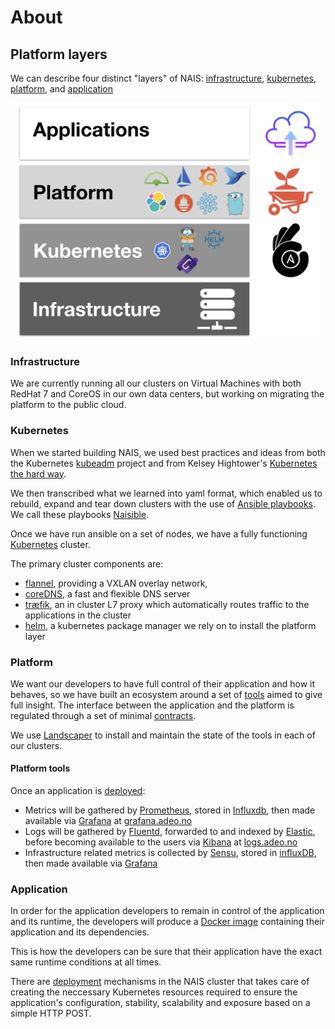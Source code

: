 About
=====

## Platform layers

We can describe four distinct "layers" of NAIS: [infrastructure](/about#infrastructure), [kubernetes](/about#kubernetes), [platform](/about#platform), and [application](/about#application)

![overview](/_media/overview.png)


### Infrastructure

We are currently running all our clusters on Virtual Machines with both RedHat 7 and CoreOS in our own data centers, but working on migrating the platform to the public cloud.


### Kubernetes

When we started building NAIS, we used best practices and ideas from both the Kubernetes [kubeadm](https://github.com/kubernetes/kubeadm) project and from Kelsey Hightower's [Kubernetes the hard way](https://github.com/kelseyhightower/kubernetes-the-hard-way).

We then transcribed what we learned into yaml format, which enabled us to rebuild, expand and tear down clusters with the use of [Ansible playbooks](http://docs.ansible.com/ansible/latest/playbooks.html). We call these playbooks [Naisible](https://github.com/nais/naisible).

Once we have run ansible on a set of nodes, we have a fully functioning [Kubernetes](https://kubernetes.io/) cluster.

The primary cluster components are:
* [flannel](https://github.com/coreos/flannel), providing a VXLAN overlay network,
* [coreDNS](https://github.com/coredns/coredns), a fast and flexible DNS server
* [træfik](https://traefik.io/), an in cluster L7 proxy which automatically routes traffic to the applications in the cluster
* [helm](https://github.com/kubernetes/helm), a kubernetes package manager we rely on to install the platform layer


### Platform

We want our developers to have full control of their application and how it behaves, so we have built an ecosystem around a set of [tools](/about#platform-tools) aimed to give full insight. The interface between the application and the platform is regulated through a set of minimal [contracts](/contracts).

We use [Landscaper](https://github.com/Eneco/landscaper) to install and maintain the state of the tools in each of our clusters.


#### Platform tools

Once an application is [deployed](/dev-guide#deploy):
* Metrics will be gathered by [Prometheus](https://prometheus.io/), stored in [Influxdb](https://www.influxdata.com/time-series-platform/influxdb/), then made available via [Grafana](https://grafana.com/) at [grafana.adeo.no](https://grafana.adeo.no/)
* Logs will be gathered by [Fluentd](https://www.fluentd.org/), forwarded to and indexed by [Elastic](https://www.elastic.co/), before becoming available to the users via [Kibana](https://www.elastic.co/products/kibana) at [logs.adeo.no](https://logs.adeo.no/)
* Infrastructure related metrics is collected by [Sensu](https://sensuapp.org/), stored in [influxDB](https://www.influxdata.com/time-series-platform/influxdb/), then made available via [Grafana](https://grafana.com/)


### Application

In order for the application developers to remain in control of the application and its runtime, the developers will produce a [Docker image](https://docs.docker.com/engine/reference/commandline/images/) containing their application and its dependencies.

This is how the developers can be sure that their application have the exact same runtime conditions at all times.

There are [deployment](/deployment) mechanisms in the NAIS cluster that takes care of creating the neccessary Kubernetes resources required to ensure the application's configuration, stability, scalability and exposure based on a simple HTTP POST.
